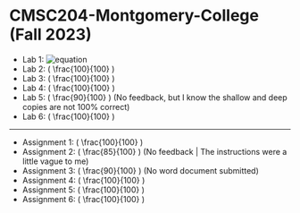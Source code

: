 # CMSC204-Montgomery-College (Fall 2023)

- Lab 1: ![equation](https://latex.codecogs.com/svg.image?\frac{100}{100})
- Lab 2: \( \frac{100}{100} \)  
- Lab 3: \( \frac{100}{100} \)  
- Lab 4: \( \frac{100}{100} \)  
- Lab 5: \( \frac{90}{100} \) (No feedback, but I know the shallow and deep copies are not 100% correct)  
- Lab 6: \( \frac{100}{100} \)  

---

- Assignment 1: \( \frac{100}{100} \)  
- Assignment 2: \( \frac{85}{100} \) (No feedback | The instructions were a little vague to me)  
- Assignment 3: \( \frac{90}{100} \) (No word document submitted)  
- Assignment 4: \( \frac{100}{100} \)  
- Assignment 5: \( \frac{100}{100} \)  
- Assignment 6: \( \frac{100}{100} \)  
